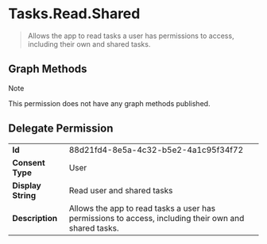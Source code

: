 # Tasks.Read.Shared

> Allows the app to read tasks a user has permissions to access, including their own and shared tasks.
## Graph Methods

> [!NOTE]
> This permission does not have any graph methods published.

## Delegate Permission
|||
|-|-|
|**Id**|88d21fd4-8e5a-4c32-b5e2-4a1c95f34f72|
|**Consent Type**|User|
|**Display String**|Read user and shared tasks|
|**Description**|Allows the app to read tasks a user has permissions to access, including their own and shared tasks.|
